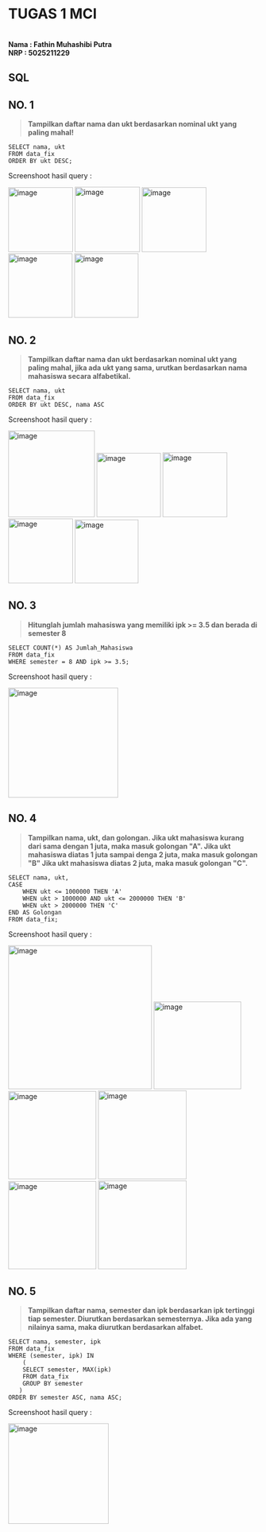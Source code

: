 # TUGAS 1 MCI

**<br>Nama  : Fathin Muhashibi Putra**
**<br>NRP   : 5025211229**

## SQL

## NO. 1
> **Tampilkan daftar nama dan ukt berdasarkan nominal ukt yang paling mahal!** 

```
SELECT nama, ukt 
FROM data_fix 
ORDER BY ukt DESC;
```
 
 Screenshoot hasil query :
 
<img width="130" alt="image" src="https://user-images.githubusercontent.com/103252800/226502677-4c5e870a-1f56-4c6f-b77e-df4318b843e0.png"> <img width="131" alt="image" src="https://user-images.githubusercontent.com/103252800/226502731-15637e93-8d32-4c3e-b464-e505f357105b.png"> <img width="130" alt="image" src="https://user-images.githubusercontent.com/103252800/226503053-afa2ca91-f865-4595-9529-4373abd67ee4.png"> <img width="129" alt="image" src="https://user-images.githubusercontent.com/103252800/226503099-8ecf60ce-5a81-474b-878c-2ab19cdd1bf7.png"> <img width="129" alt="image" src="https://user-images.githubusercontent.com/103252800/226503263-c76586e4-1397-4fcf-8ba1-bb123b8d5261.png">


## NO. 2
> **Tampilkan daftar nama dan ukt berdasarkan nominal ukt yang paling mahal, jika ada ukt yang sama, urutkan berdasarkan nama mahasiswa secara alfabetikal.** 

```
SELECT nama, ukt 
FROM data_fix
ORDER BY ukt DESC, nama ASC
```
 
 Screenshoot hasil query :
 
 <img width="174" alt="image" src="https://user-images.githubusercontent.com/103252800/226503498-7a4dd59d-c2e6-4dc0-ad53-37e34af6edfd.png"> <img width="129" alt="image" src="https://user-images.githubusercontent.com/103252800/226503529-d132d68a-25b7-444e-addb-ce9394bf5160.png"> <img width="130" alt="image" src="https://user-images.githubusercontent.com/103252800/226503590-5090c40d-246f-4e37-8b04-73faf981dfd8.png"> <img width="130" alt="image" src="https://user-images.githubusercontent.com/103252800/226503606-244ac551-7a54-4c83-8795-e0456ed7969f.png"> <img width="128" alt="image" src="https://user-images.githubusercontent.com/103252800/226503642-f96ceb44-7b9a-4a7e-9c54-e0c13d660b9f.png">


## NO. 3
> **Hitunglah jumlah mahasiswa yang memiliki ipk >= 3.5 dan berada di semester 8** 

```
SELECT COUNT(*) AS Jumlah_Mahasiswa
FROM data_fix
WHERE semester = 8 AND ipk >= 3.5;
```
 
 Screenshoot hasil query :
 
 <img width="221" alt="image" src="https://user-images.githubusercontent.com/103252800/226503949-9a5f5aef-4c40-40c3-93ff-2efd924daf60.png">


## NO. 4
> **Tampilkan nama, ukt, dan golongan. Jika ukt mahasiswa kurang dari sama dengan 1 juta, maka masuk golongan "A". Jika ukt mahasiswa diatas 1 juta sampai denga 2 juta, maka masuk golongan "B" Jika ukt mahasiswa diatas 2 juta, maka masuk golongan "C".** 

```
SELECT nama, ukt,
CASE
    WHEN ukt <= 1000000 THEN 'A'
    WHEN ukt > 1000000 AND ukt <= 2000000 THEN 'B'
    WHEN ukt > 2000000 THEN 'C'
END AS Golongan
FROM data_fix;
```
 
 Screenshoot hasil query :
 
 <img width="289" alt="image" src="https://user-images.githubusercontent.com/103252800/226504255-14c4df0e-932c-4b85-8352-36d599a4c860.png"> 
 <img width="176" alt="image" src="https://user-images.githubusercontent.com/103252800/226504352-264df7cd-2a55-44bd-82e9-73ab58d530e9.png"> 
 <img width="177" alt="image" src="https://user-images.githubusercontent.com/103252800/226504384-d520a71f-5bce-4b86-8211-9700ebdc70b8.png"> 
 <img width="178" alt="image" src="https://user-images.githubusercontent.com/103252800/226504448-a4992744-fc70-4706-a541-d3785c012726.png">
 <img width="177" alt="image" src="https://user-images.githubusercontent.com/103252800/226504648-6aa0cfe8-f9dc-4ca2-bb8b-a61806b6a906.png">
<img width="178" alt="image" src="https://user-images.githubusercontent.com/103252800/226504674-027b16a8-7b33-463a-9f94-020ff8c44c4c.png">




## NO. 5
> **Tampilkan daftar nama, semester dan ipk berdasarkan ipk tertinggi tiap semester. Diurutkan berdasarkan semesternya. Jika ada yang nilainya sama, maka diurutkan berdasarkan alfabet.** 

```
SELECT nama, semester, ipk
FROM data_fix
WHERE (semester, ipk) IN 
	(
    SELECT semester, MAX(ipk)
    FROM data_fix
    GROUP BY semester
   )
ORDER BY semester ASC, nama ASC;
```
 
 Screenshoot hasil query :
 
 <img width="202" alt="image" src="https://user-images.githubusercontent.com/103252800/226504827-0d7b60a3-0e4b-480b-b31e-42051c15a1d5.png">


 
